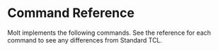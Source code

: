 # Command Reference

Molt implements the following commands.  See the reference for each
command to see any differences from Standard TCL.
